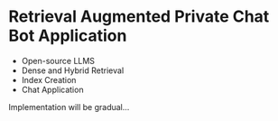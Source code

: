 # Retrieval Augmented Private Chat Bot Application
- Open-source LLMS
- Dense and Hybrid Retrieval
- Index Creation
- Chat Application

Implementation will be gradual...
